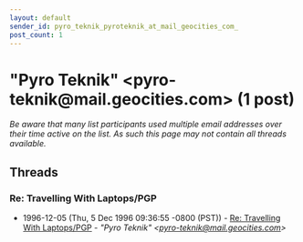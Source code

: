 ```yaml
---
layout: default
sender_id: pyro_teknik_pyroteknik_at_mail_geocities_com_
post_count: 1
---
```


# "Pyro Teknik" <pyro-teknik<span>@</span>mail.geocities.com> (1 post)

_Be aware that many list participants used multiple email addresses over their time active on the list. As such this page may not contain all threads available._

## Threads

### Re: Travelling With Laptops/PGP
+ 1996-12-05 (Thu, 5 Dec 1996 09:36:55 -0800 (PST)) - [Re: Travelling With Laptops/PGP](/archive/1996/12/6ef2db64113b4dff9b726ee5cd1f8516877b1dc04890f029f28671a95c80f9a4) - _"Pyro Teknik" \<pyro-teknik@mail.geocities.com\>_

